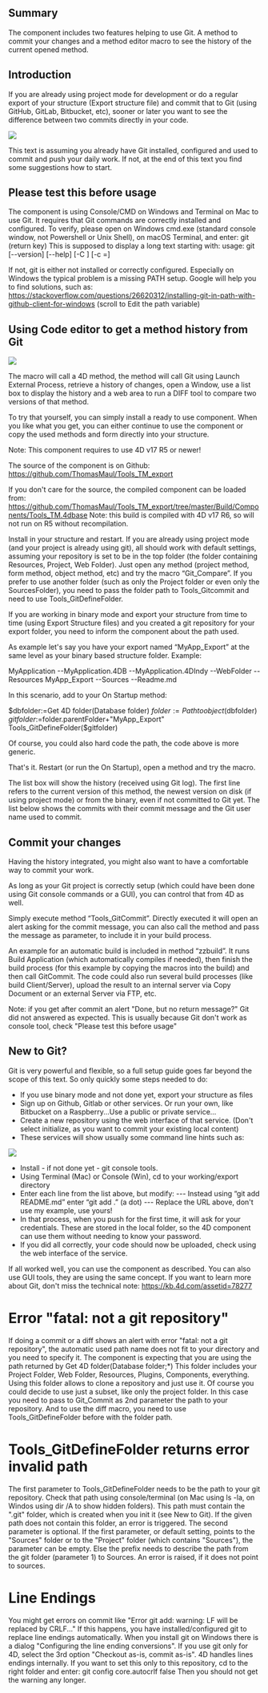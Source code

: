 ## Summary

The component includes two features helping to use Git. A method to commit your changes and a method editor macro to see the history of the current opened method.

## Introduction

If you are already using project mode for development or do a regular export of your structure (Export structure file) and commit that to Git (using GitHub, GitLab, Bitbucket, etc), sooner or later you want to see the difference between two commits directly in your code.

<img src="https://github.com/ThomasMaul/Tools_TM_export/blob/master/Documentation/Diffexample.png" />

This text is assuming you already have Git installed, configured and used to commit and push your daily work. If not, at the end of this text you find some suggestions how to start.

## Please test this before usage

The component is using Console/CMD on Windows and Terminal on Mac to use Git. It requires that Git commands are correctly installed and configured.
To verify, please open on Windows cmd.exe (standard console window, not Powershell or Unix Shell), on macOS Terminal, and enter: git (return key)
This is supposed to display a long text starting with:
usage: git [--version] [--help] [-C <path>] [-c <name>=<value>]

If not, git is either not installed or correctly configured.
Especially on Windows the typical problem is a missing PATH setup.
Google will help you to find solutions, such as:
https://stackoverflow.com/questions/26620312/installing-git-in-path-with-github-client-for-windows
(scroll to Edit the path variable)

## Using Code editor to get a method history from Git

<img src="https://github.com/ThomasMaul/Tools_TM_export/blob/master/Documentation/Macro.png" />

The macro will call a 4D method, the method will call Git using Launch External Process, retrieve a history of changes, open a Window, use a list box to display the history and a web area to run a DIFF tool to compare two versions of that method.


To try that yourself, you can simply install a ready to use component. When you like what you get, you can either continue to use the component or copy the used methods and form directly into your structure.

Note: This component requires to use 4D v17 R5 or newer!

The source of the component is on Github: https://github.com/ThomasMaul/Tools_TM_export

If you don't care for the source, the compiled component can be loaded from:
https://github.com/ThomasMaul/Tools_TM_export/tree/master/Build/Components/Tools_TM.4dbase
Note: this build is compiled with 4D v17 R6, so will not run on R5 without recompilation.

Install in your structure and restart. If you are already using project mode (and your project is already using git), all should work with default settings, assuming your repository is set to be in the top folder (the folder containing Resources, Project, Web Folder). 
Just open any method (project method, form method, object method, etc) and try the macro “Git_Compare”.
If you prefer to use another folder (such as only the Project folder or even only the SourcesFolder), you need to pass the folder path to Tools_Gitcommit and need to use Tools_GitDefineFolder.

If you are working in binary mode and export your structure from time to time (using Export Structure files) and you created a git repository for your export folder, you need to inform the component about the path used.

As example let's say you have your export named “MyApp_Export” at the same level as your binary based structure folder. Example:

MyApplication
--MyApplication.4DB
--MyApplication.4DIndy
--WebFolder
--Resources
MyApp_Export
--Sources
--Readme.md

In this scenario, add to your On Startup method:

$dbfolder:=Get 4D folder(Database folder)
$folder:=Path to object($dbfolder)
$gitfolder:=$folder.parentFolder+"MyApp_Export"
Tools_GitDefineFolder($gitfolder)

Of course, you could also hard code the path, the code above is more generic.

That's it. Restart (or run the On Startup), open a method and try the macro.

The list box will show the history (received using Git log).
The first line refers to the current version of this method, the newest version on disk (if using project mode) or from the binary, even if not committed to Git yet. 
The list below shows the commits with their commit message and the Git user name used to commit.

## Commit your changes

Having the history integrated, you might also want to have a comfortable way to commit your work.

As long as your Git project is correctly setup (which could have been done using Git console commands or a GUI), you can control that from 4D as well.

Simply execute method “Tools_GitCommit”. Directly executed it will open an alert asking for the commit message, you can also call the method and pass the message as parameter, to include it in your build process.

An example for an automatic build is included in method “zzbuild”. It runs Build Application (which automatically compiles if needed), then finish the build process (for this example by copying the macros into the build) and then call GitCommit.
The code could also run several build processes (like build Client/Server), upload the result to an internal server via Copy Document or an external Server via FTP, etc.

Note: if you get after commit an alert "Done, but no return message?" Git did not answered as expected. This is usually because Git don't work as console tool, check "Please test this before usage" 


## New to Git?

Git is very powerful and flexible, so a full setup guide goes far beyond the scope of this text.
So only quickly some steps needed to do:
-	If you use binary mode and not done yet, export your structure as files
-	Sign up on Github, Gitlab or other services. Or run your own, like Bitbucket on a Raspberry...Use a public or private service…
-	Create a new repository using the web interface of that service. (Don't select initialize, as you want to commit your existing local content)
-	These services will show usually some command line hints such as:
<img src="https://github.com/ThomasMaul/Tools_TM_export/blob/master/Documentation/newrepository.png" />

-	Install - if not done yet - git console tools.
-	Using Terminal (Mac) or Console (Win), cd to your working/export directory
-	Enter each line from the list above, but modify:
---	Instead using “git add README.md” enter “git add .” (a dot)
---	Replace the URL above, don't use my example, use yours!
-	In that process, when you push for the first time, it will ask for your credentials. These are stored in the local folder, so the 4D component can use them without needing to know your password.
-	If you did all correctly, your code should now be uploaded, check using the web interface of the service.

If all worked well, you can use the component as described. 
You can also use GUI tools, they are using the same concept. 
If you want to learn more about Git, don't miss the technical note:
https://kb.4d.com/assetid=78277

# Error "fatal: not a git repository"

If doing a commit or a diff shows an alert with error "fatal: not a git repository", the automatic used path name does not fit to your directory and you need to specify it.
The component is expecting that you are using the path returned by Get 4D folder(Database folder;*)
This folder includes your Project Folder, Web Folder, Resources, Plugins, Components, everything.
Using this folder allows to clone a repository and just use it.
Of course you could decide to use just a subset, like only the project folder.
In this case you need to pass to Git_Commit as 2nd parameter the path to your repository.
And to use the diff macro, you need to use Tools_GitDefineFolder before with the folder path.

# Tools_GitDefineFolder returns error invalid path

The first parameter to Tools_GitDefineFolder needs to be the path to your git repository. Check that path using console/terminal (on Mac using ls -la, on Windos using dir /A to show hidden folders). This path must contain the ".git" folder, which is created when you init it (see New to Git).
If the given path does not contain this folder, an error is triggered.
The second parameter is optional. If the first parameter, or default setting, points to the "Sources" folder or to the "Project" folder (which contains "Sources"), the parameter can be empty. Else the prefix needs to describe the path from the git folder (parameter 1) to Sources. An error is raised, if it does not point to sources.

# Line Endings
You might get errors on commit like "Error git add: warning: LF will be replaced by CRLF..."
If this happens, you have installed/configured git to replace line endings automatically.
When you install git on Windows there is a dialog "Configuring the line ending conversions". If you use git only for 4D, select the 3rd option "Checkout as-is, commit as-is". 4D handles lines endings internally.
If you want to set this only to this repository, cd to the right folder and enter:
git config core.autocrlf false
Then you should not get the warning any longer.